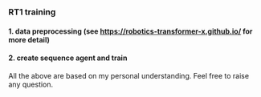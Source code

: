 ### RT1 training
#### 1. data preprocessing (see https://robotics-transformer-x.github.io/ for more detail)
#### 2. create sequence agent and train

All the above are based on my personal understanding. Feel free to raise any question. 




